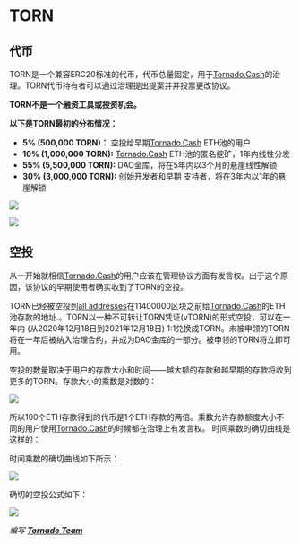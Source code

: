 # TORN

## 代币

TORN是一个兼容ERC20标准的代币，代币总量固定，用于[Tornado.Cash](https://tornado.cash)的治理。TORN代币持有者可以通过治理提出提案并并投票更改协议。

**TORN不是一个融资工具或投资机会。**

**以下是TORN最初的分布情况：**

* **5% (500,000 TORN)：** 空投给早期[Tornado.Cash](https://tornado.cash) ETH池的用户
* **10% (1,000,000 TORN):** [Tornado.Cash](https://tornado.cash) ETH池的匿名挖矿，1年内线性分发
* **55% (5,500,000 TORN):** DAO金库，将在5年内以3个月的悬崖线性解锁
* **30% (3,000,000 TORN):** 创始开发者和早期 支持者，将在3年内以1年的悬崖解锁

![](../.gitbook/assets/1-bjggju1rn4\_qoxgcljfneq.png)

![](../.gitbook/assets/1-gmc0jw8zr5xfvrk5zyqmya.png)

## 空投 <a href="#f04d" id="f04d"></a>

从一开始就相信[Tornado.Cash](https://tornado.cash)的用户应该在管理协议方面有发言权。出于这个原因，该协议的早期使用者确实收到了TORN的空投。

TORN已经被空投到[all addresses](https://github.com/tornadocash/airdrop/blob/master/airdrop.csv)在11400000区块之前给[Tornado.Cash](https://tornado.cash)的ETH池存款的地址.。TORN以一种不可转让TORN凭证(vTORN)的形式空投，可以在一年内 (从2020年12月18日到2021年12月18日) 1:1兑换成TORN。未被申领的TORN将在一年后被纳入治理合约，并成为DAO金库的一部分。被申领的TORN将立即可用。

空投的数量取决于用户的存款大小和时间——越大额的存款和越早期的存款将收到更多的TORN。存款大小的乘数是对数的：

![](../.gitbook/assets/1-ogfrad8p3gez14zh4jndiq-2x.png)



所以100个ETH存款得到的代币是1个ETH存款的两倍。乘数允许存款额度大小不同的用户使用[Tornado.Cash](https://tornado.cash)的时候都在治理上有发言权。 时间乘数的确切曲线是这样的：

时间乘数的确切曲线如下所示：

![](../.gitbook/assets/1-bje88nlnkbe29-zcs5agkw-2x.png)

确切的空投公式如下：

![](../.gitbook/assets/1-megm4amqrrkx0qxva9iska-2x.png)

_编写_ [_**Tornado Team**_](https://tornado-cash.medium.com/tornado-cash-governance-proposal-a55c5c7d0703)
